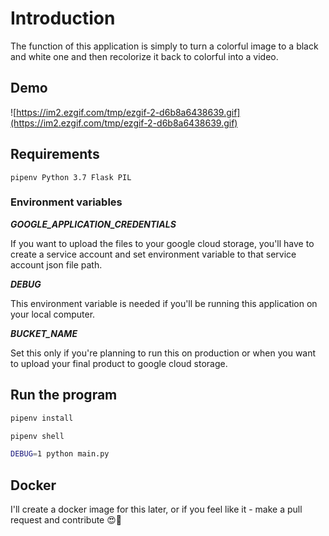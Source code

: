 # Introduction

The function of this application is simply to turn a colorful image to a black and white one and then recolorize it back to colorful into a video.

## Demo

![https://im2.ezgif.com/tmp/ezgif-2-d6b8a6438639.gif](https://im2.ezgif.com/tmp/ezgif-2-d6b8a6438639.gif)

## Requirements

`pipenv Python 3.7 Flask PIL`

### Environment variables

**_GOOGLE_APPLICATION_CREDENTIALS_**

If you want to upload the files to your google cloud storage, you'll have to create a service account and set environment variable to that service account json file path.

**_DEBUG_**

This environment variable is needed if you'll be running this application on your local computer.

**_BUCKET_NAME_**

Set this only if you're planning to run this on production or when you want to upload your final product to google cloud storage.

## Run the program

```bash
pipenv install

pipenv shell

DEBUG=1 python main.py
```

## Docker

I'll create a docker image for this later, or if you feel like it - make a pull request and contribute 😍💯
